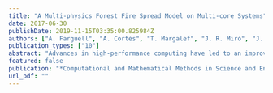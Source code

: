 ```yaml
---
title: "A Multi-physics Forest Fire Spread Model on Multi-core Systems"
date: 2017-06-30
publishDate: 2019-11-15T03:35:00.825984Z
authors: ["A. Farguell", "A. Cortés", "T. Margalef", "J. R. Miró", "J. Mercader"]
publication_types: ["10"]
abstract: "Advances in high-performance computing have led to an improvement in modeling multi-physics systems because of the capacity to solve complex numerical systems in a reasonable time. WRF–SFIRE is a multi-physics system that couples the atmospheric model WRF and the forest fire spread model called SFIRE with the objective of considering the atmosphere–fire interactions. In systems like WRF–SFIRE, the trade-off between result accuracy and time required to deliver that result is crucial. So, in this work, we analyze the influence of WRF–SFIRE settings (grid resolutions) into the forecasts accuracy and into the execution times on multi-core platforms using OpenMP and MPI parallel programming paradigms."
featured: false
publication: "*Computational and Mathematical Methods in Science and Engineering (CMMSE)*"
url_pdf: ""
---
```


